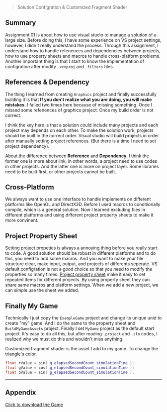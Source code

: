 > Solution Configration & Customized Fragment Shader


## Summary
Assignment 01 is about how to use visual studio to manage a solution of a large size. Before doing this, I have some experience on VS project settings, however, I didn't really understand the process. Through this assignment, I understand how to handle refenences and dependencies between projects, how to use property sheets and macros to handle cross-platform problems. Another important thing is that I start to know the implementation of configration after modify `.vcxproj` and `.filters` files.


## References & Dependency
The thing I learned from creating `Graphics` project and finally successfully building it is that **If you don't realize what you are doing, you will make mistakes.** I failed two times here because of missing something. Once I missed some refenences of graphics project. Once my build order is not correct.

 I think the key here is that a solution could include many projects and each project may depends on each other. To make the solution work, projects should be built in the correct order. Visual studio will build projects in order after manually setting project references. (But there is a time I need to set project dependency).

About the difference between **Reference** and **Dependency**, I think the former one is more about link, in other words, a project need to use codes in other projects. And the latter one is more on project layer. Some libraries need to be built first, or other projects cannot be built.

## Cross-Platform  
We always want to use one interface to handle implements on different platforms like OpenGL and DirectX3D. Before I used macros to conditionally compile, which is a general solution. Now I learned excluding files in different platforms and using different project property sheets to make it more convinent.

## Project Property Sheet
Setting project propeties is always a annoying thing before you really start to code. A good solution should be robust in different platforms and to do this, you need to add some macros. And you want to make your file structure clear, make input, output, and projects of differents seperate. VS default configration is not a good choice so that you need to modify the properties so many times.
[Project property sheet](https://msdn.microsoft.com/en-us/library/669zx6zc.aspx) make it easy to set repeated items for different projects. By using property sheet they can share same macros and platform settings. When we add a new project, we can simple use the sheet we added.

## Finally My Game
Technically I just copy the `ExampleGame` project and change its unique unid to create "my" game. And I do the same to the property sheet and `BuildMyGameAssets` project. Finally I set `MyGame` project as the default start project. It's easy to do all this, but after reading `.project` and `.sln` codes, I realized why we must do this and wouldn't miss anything.

Customized fragment shader is the asset I add to my game. To change the triangle's color.
```c++
float rValue = sin( g_elapsedSecondCount_simulationTime );
float gValue = cos( g_elapsedSecondCount_simulationTime );
float bValue = sin( g_elapsedSecondCount_simulationTime );
```
[](/img/in-post/write-up-01/game.jpg)

---

## Appendix

[Click to download the Game](/assets/A01_Zhitao.zip)
